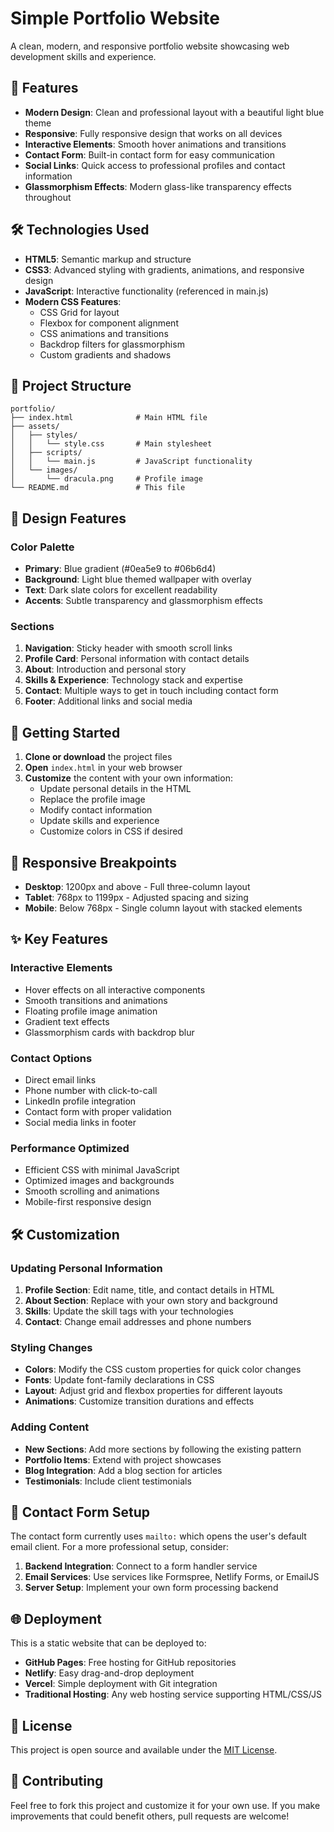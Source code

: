 # Simple Portfolio Website

A clean, modern, and responsive portfolio website showcasing web development skills and experience.

## 🌟 Features

- **Modern Design**: Clean and professional layout with a beautiful light blue theme
- **Responsive**: Fully responsive design that works on all devices
- **Interactive Elements**: Smooth hover animations and transitions
- **Contact Form**: Built-in contact form for easy communication
- **Social Links**: Quick access to professional profiles and contact information
- **Glassmorphism Effects**: Modern glass-like transparency effects throughout

## 🛠️ Technologies Used

- **HTML5**: Semantic markup and structure
- **CSS3**: Advanced styling with gradients, animations, and responsive design
- **JavaScript**: Interactive functionality (referenced in main.js)
- **Modern CSS Features**:
  - CSS Grid for layout
  - Flexbox for component alignment
  - CSS animations and transitions
  - Backdrop filters for glassmorphism
  - Custom gradients and shadows

## 📁 Project Structure

```
portfolio/
├── index.html              # Main HTML file
├── assets/
│   ├── styles/
│   │   └── style.css       # Main stylesheet
│   ├── scripts/
│   │   └── main.js         # JavaScript functionality
│   └── images/
│       └── dracula.png     # Profile image
└── README.md               # This file
```

## 🎨 Design Features

### Color Palette

- **Primary**: Blue gradient (#0ea5e9 to #06b6d4)
- **Background**: Light blue themed wallpaper with overlay
- **Text**: Dark slate colors for excellent readability
- **Accents**: Subtle transparency and glassmorphism effects

### Sections

1. **Navigation**: Sticky header with smooth scroll links
2. **Profile Card**: Personal information with contact details
3. **About**: Introduction and personal story
4. **Skills & Experience**: Technology stack and expertise
5. **Contact**: Multiple ways to get in touch including contact form
6. **Footer**: Additional links and social media

## 🚀 Getting Started

1. **Clone or download** the project files
2. **Open** `index.html` in your web browser
3. **Customize** the content with your own information:
   - Update personal details in the HTML
   - Replace the profile image
   - Modify contact information
   - Update skills and experience
   - Customize colors in CSS if desired

## 📱 Responsive Breakpoints

- **Desktop**: 1200px and above - Full three-column layout
- **Tablet**: 768px to 1199px - Adjusted spacing and sizing
- **Mobile**: Below 768px - Single column layout with stacked elements

## ✨ Key Features

### Interactive Elements

- Hover effects on all interactive components
- Smooth transitions and animations
- Floating profile image animation
- Gradient text effects
- Glassmorphism cards with backdrop blur

### Contact Options

- Direct email links
- Phone number with click-to-call
- LinkedIn profile integration
- Contact form with proper validation
- Social media links in footer

### Performance Optimized

- Efficient CSS with minimal JavaScript
- Optimized images and backgrounds
- Smooth scrolling and animations
- Mobile-first responsive design

## 🛠️ Customization

### Updating Personal Information

1. **Profile Section**: Edit name, title, and contact details in HTML
2. **About Section**: Replace with your own story and background
3. **Skills**: Update the skill tags with your technologies
4. **Contact**: Change email addresses and phone numbers

### Styling Changes

- **Colors**: Modify the CSS custom properties for quick color changes
- **Fonts**: Update font-family declarations in CSS
- **Layout**: Adjust grid and flexbox properties for different layouts
- **Animations**: Customize transition durations and effects

### Adding Content

- **New Sections**: Add more sections by following the existing pattern
- **Portfolio Items**: Extend with project showcases
- **Blog Integration**: Add a blog section for articles
- **Testimonials**: Include client testimonials

## 📧 Contact Form Setup

The contact form currently uses `mailto:` which opens the user's default email client. For a more professional setup, consider:

1. **Backend Integration**: Connect to a form handler service
2. **Email Services**: Use services like Formspree, Netlify Forms, or EmailJS
3. **Server Setup**: Implement your own form processing backend

## 🌐 Deployment

This is a static website that can be deployed to:

- **GitHub Pages**: Free hosting for GitHub repositories
- **Netlify**: Easy drag-and-drop deployment
- **Vercel**: Simple deployment with Git integration
- **Traditional Hosting**: Any web hosting service supporting HTML/CSS/JS

## 📝 License

This project is open source and available under the [MIT License](https://opensource.org/licenses/MIT).

## 🤝 Contributing

Feel free to fork this project and customize it for your own use. If you make improvements that could benefit others, pull requests are welcome!
